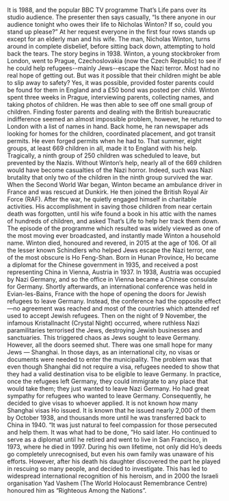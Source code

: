 It is 1988, and the popular BBC TV programme That’s Life pans over its studio audience. The presenter then says casually, “Is there anyone in our audience tonight who owes their life to Nicholas Winton? If so, could you stand up please?” At her request everyone in the first four rows stands up except for an elderly man and his wife. The man, Nicholas Winton, turns around in complete disbelief, before sitting back down, attempting to hold back the tears.
The story begins in 1938. Winton, a young stockbroker from London, went to Prague, Czechoslovakia (now the Czech Republic) to see if he could help refugees--mainly Jews--escape the Nazi terror. Most had no real hope of getting out. But was it possible that their children might be able to slip away to safety? Yes, it was possible, provided foster parents could be found for them in England and a £50 bond was posted per child. Winton spent three weeks in Prague, interviewing parents, collecting names, and taking photos of children. He was then able to see off one small group of children. Finding foster parents and dealing with the British bureaucratic indifference seemed an almost impossible problem, however, he returned to London with a list of names in hand.
Back home, he ran newspaper ads looking for homes for the children, coordinated placement, and got transit permits. He even forged permits when he had to. That summer, eight groups, at least 669 children in all, made it to England with his help. Tragically, a ninth group of 250 children was scheduled to leave, but prevented by the Nazis. Without Winton’s help, nearly all of the 669 children would have become casualties of the Nazi horror. Indeed, such was Nazi brutality that only two of the children in the ninth group survived the war.
When the Second World War began, Winton became an ambulance driver in France and was rescued at Dunkirk. He then joined the British Royal Air Force (RAF). After the war, he quietly engaged himself in charitable activities. His accomplishment in saving those children from near certain death was forgotten, until his wife found a book in his attic with the names of hundreds of children, and asked That’s Life to help her track them down. The episode of the programme which resulted was widely viewed as one of the most moving ever broadcasted, and instantly made Winton a household name. Winton died, honoured and revered, in 2015 at the age of 106.
Of all the lesser known Schindlers who helped Jews escape the Nazi terror, one of the most obscure is Ho Feng-Shan. Born in Hunan Province, Ho became a diplomat for the Chinese government in 1935, and received a post representing China in Vienna, Austria in 1937. In 1938, Austria was occupied by Nazi Germany, and so the office in Vienna became a Chinese consulate for Germany. Shortly afterwards, an international conference was held in Evian-les-Bains, France with the hope of opening the doors for Jewish refugees to leave Germany. Instead, the conference had the opposite effect —no agreement was reached and most of the countries which attended ref used to accept Jewish refugees. Then on the night of 9 November, the infamous Kristallnacht (Crystal Night) occurred, where ruthless Nazi paramilitaries terrorised the Jews, destroying Jewish businesses and sanctuaries. This triggered chaos as Jews sought to leave Germany. However, all the doors seemed shut.
There was one small hope for many Jews — Shanghai. In those days, as an international city, no visas or documents were needed to enter the municipality. The problem was that even though Shanghai did not require a visa, refugees needed to show that they had a valid destination visa to be eligible to leave Germany. In practice, once the refugees left Germany, they could immigrate to any place that would take them; they just wanted to leave Nazi Germany.
Ho had great sympathy for refugees who wanted to leave Germany. Consequently, he decided to give visas to whoever applied. It is not known how many Shanghai visas Ho issued. It is known that he issued nearly 2,000 of them by October 1938, and thousands more until he was transferred back to China in 1940. “It was just natural to feel compassion for those persecuted and help them. It was what had to be done, ”Ho said later.
Ho continued to serve as a diplomat until he retired and went to live in San Francisco, in 1973, where he died in 1997. During his own lifetime, not only did Ho’s deeds go completely unrecognised, but even his own family was unaware of his efforts. However, after his death his daughter discovered the part he played in rescuing so many people, and decided to investigate. This has led to widespread international recognition of his heroism, and in 2000 the Israeli organisation Yad Vashem (The World Holocaust Remembrance Centre) honoured him as “Righteous Among the Nations”.
